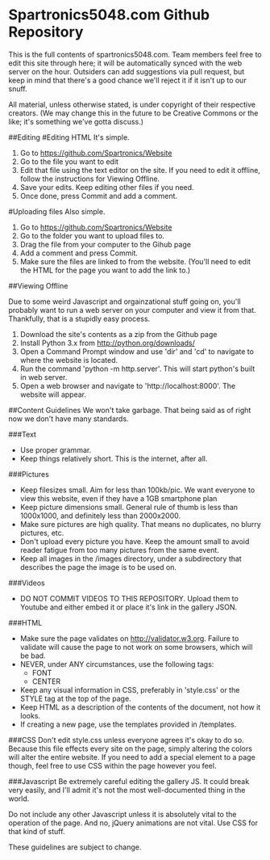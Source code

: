 # Spartronics5048.com Github Repository

This is the full contents of spartronics5048.com. Team members feel free to edit this site through here; it will be automatically synced with the web server on the hour. Outsiders can add suggestions via pull request, but keep in mind that there's a good chance we'll reject it if it isn't up to our snuff.

All material, unless otherwise stated, is under copyright of their respective creators. (We may change this in the future to be Creative Commons or the like; it's something we've gotta discuss.)

##Editing
#Editing HTML
It's simple.

1. Go to https://github.com/Spartronics/Website
2. Go to the file you want to edit
3. Edit that file using the text editor on the site. If you need to edit it offline, follow the instructions for Viewing Offline.
4. Save your edits. Keep editing other files if you need.
5. Once done, press Commit and add a comment.

#Uploading files
Also simple.

1. Go to https://github.com/Spartronics/Website
2. Go to the folder you want to upload files to.
3. Drag the file from your computer to the Gihub page
4. Add a comment and press Commit.
5. Make sure the files are linked to from the website. (You'll need to edit the HTML for the page you want to add the link to.)

##Viewing Offline

Due to some weird Javascript and orgainzational stuff going on, you'll probably want to run a web server on your computer and view it from that. Thankfully, that is a stupidly easy process.

1. Download the site's contents as a zip from the Github page
1. Install Python 3.x from http://python.org/downloads/
2. Open a Command Prompt window and use 'dir' and 'cd' to navigate to where the website is located.
3. Run the command 'python -m http.server'. This will start python's built in web server.
4. Open a web browser and navigate to 'http://localhost:8000'. The website will appear.

##Content Guidelines
We won't take garbage. That being said as of right now we don't have many standards.

###Text
* Use proper grammar.
* Keep things relatively short. This is the internet, after all.

###Pictures
* Keep filesizes small. Aim for less than 100kb/pic. We want everyone to view this website, even if they have a 1GB smartphone plan
* Keep picture dimensions small. General rule of thumb is less than 1000x1000, and definitely less than 2000x2000.
* Make sure pictures are high quality. That means no duplicates, no blurry pictures, etc.
* Don't upload every picture you have. Keep the amount small to avoid reader fatigue from too many pictures from the same event.
* Keep all images in the /images directory, under a subdirectory that describes the page the image is to be used on.

###Videos
* DO NOT COMMIT VIDEOS TO THIS REPOSITORY. Upload them to Youtube and either embed it or place it's link in the gallery JSON.

###HTML
* Make sure the page validates on http://validator.w3.org. Failure to validate will cause the page to not work on some browsers, which will be bad.
* NEVER, under ANY circumstances, use the following tags:
  * FONT
  * CENTER
* Keep any visual information in CSS, preferably in 'style.css' or the STYLE tag at the top of the page.
* Keep HTML as a description of the contents of the document, not how it looks.
* If creating a new page, use the templates provided in /templates.

###CSS
Don't edit style.css unless everyone agrees it's okay to do so. Because this file effects every site on the page, simply altering the colors will alter the entire website. If you need to add a special element to a page though, feel free to use CSS within the page however you feel.

###Javascript
Be extremely careful editing the gallery JS. It could break very easily, and I'll admit it's not the most well-documented thing in the world.

Do not include any other Javascript unless it is absolutely vital to the operation of the page. And no, jQuery animations are not vital. Use CSS for that kind of stuff.

These guidelines are subject to change.
